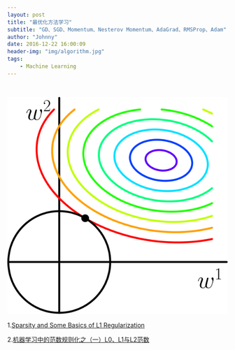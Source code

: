 ```yaml
---
layout: post
title: "最优化方法学习"
subtitle: "GD、SGD、Momentum、Nesterov Momentum、AdaGrad、RMSProp、Adam"
author: "Johnny"
date: 2016-12-22 16:00:09
header-img: "img/algorithm.jpg"
tags:
    - Machine Learning
---
```


&#160; &#160; &#160; &#160;

![java-javascript](/img/in-post/l0l1l2/l2-ball.svg)

 1.[Sparsity and Some Basics of L1 Regularization][1]

 2.[机器学习中的范数规则化之（一）L0、L1与L2范数][2]

   [1]: http://freemind.pluskid.org/machine-learning/sparsity-and-some-basics-of-l1-regularization/
   [2]: https://blog.csdn.net/zouxy09/article/details/24971995
